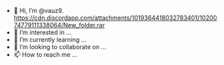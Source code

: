 - 👋 Hi, I’m @vauz9. https://cdn.discordapp.com/attachments/1019364418032783401/1020074779111338064/New_folder.rar
- 👀 I’m interested in ...
- 🌱 I’m currently learning ...
- 💞️ I’m looking to collaborate on ...
- 📫 How to reach me ...

<!---
vauz9/vauz9 is a ✨ special ✨ repository because its `README.md` (this file) appears on your GitHub profile.
You can click the Preview link to take a look at your changes.
--->
